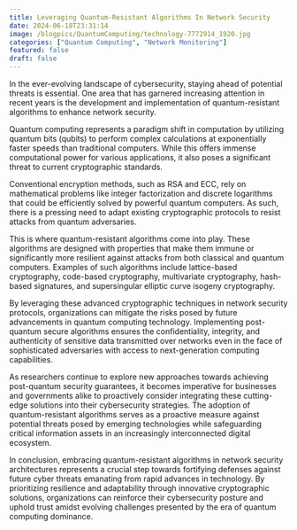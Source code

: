 ```yaml
---
title: Leveraging Quantum-Resistant Algorithms In Network Security
date: 2024-06-18T23:31:14
image: /blogpics/QuantumComputing/technology-7772914_1920.jpg
categories: ["Quantum Computing", "Network Monitoring"]
featured: false
draft: false
---
```

In the ever-evolving landscape of cybersecurity, staying ahead of potential threats is essential. One area that has garnered increasing attention in recent years is the development and implementation of quantum-resistant algorithms to enhance network security.

Quantum computing represents a paradigm shift in computation by utilizing quantum bits (qubits) to perform complex calculations at exponentially faster speeds than traditional computers. While this offers immense computational power for various applications, it also poses a significant threat to current cryptographic standards.

Conventional encryption methods, such as RSA and ECC, rely on mathematical problems like integer factorization and discrete logarithms that could be efficiently solved by powerful quantum computers. As such, there is a pressing need to adapt existing cryptographic protocols to resist attacks from quantum adversaries.

This is where quantum-resistant algorithms come into play. These algorithms are designed with properties that make them immune or significantly more resilient against attacks from both classical and quantum computers. Examples of such algorithms include lattice-based cryptography, code-based cryptography, multivariate cryptography, hash-based signatures, and supersingular elliptic curve isogeny cryptography.

By leveraging these advanced cryptographic techniques in network security protocols, organizations can mitigate the risks posed by future advancements in quantum computing technology. Implementing post-quantum secure algorithms ensures the confidentiality, integrity, and authenticity of sensitive data transmitted over networks even in the face of sophisticated adversaries with access to next-generation computing capabilities.

As researchers continue to explore new approaches towards achieving post-quantum security guarantees, it becomes imperative for businesses and governments alike to proactively consider integrating these cutting-edge solutions into their cybersecurity strategies. The adoption of quantum-resistant algorithms serves as a proactive measure against potential threats posed by emerging technologies while safeguarding critical information assets in an increasingly interconnected digital ecosystem.

In conclusion, embracing quantum-resistant algorithms in network security architectures represents a crucial step towards fortifying defenses against future cyber threats emanating from rapid advances in technology. By prioritizing resilience and adaptability through innovative cryptographic solutions, organizations can reinforce their cybersecurity posture and uphold trust amidst evolving challenges presented by the era of quantum computing dominance.
